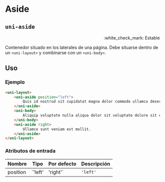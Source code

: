 Aside
===================
`uni-aside`
---
<p align=right>:white_check_mark: Estable</p>

Contenedor situado en los laterales de una página. Debe situarse dentro de un `<uni-layout>` y combinarse con un `<uni-body>`.

## Uso

### Ejemplo

```html
<uni-layout>
    <uni-aside position="left">
        Quis id nostrud sit cupidatat magna dolor commodo ullamco deserunt id est laboris pariatur. 
    </uni-aside>
    <uni-body>
        Aliquip voluptate nulla aliqua dolor sit voluptate dolore sit culpa voluptate commodo. In dolor excepteur id incididunt officia do reprehenderit in. Consequat mollit non amet cupidatat velit voluptate velit cillum eu ad.
    </uni-body>
    <uni-aside right>
        Ullamco sunt veniam est mollit.
    </uni-aside>
</uni-layout>
```

### Atributos de entrada

| Nombre      | Tipo               | Por defecto | Descripción 
| ----------- | ------------------ | ----------- | -----------
| position    | `'left' | 'right'` | `'left'`    | Indica a qué lado del `body` se colocará el aside. Puede colocarse directamente como atributo (ver ejemplo).

